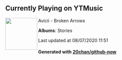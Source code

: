 ## Currently Playing on YTMusic

[<img align="left" width="100" src="https://lh3.googleusercontent.com/gNvQI_me1i5v3oXEaJCPYpjhYj5yQSObQNnKsBYTZhWqax62D6AslMc1z7Euvl2r6wnvuqWeLzFGUv5R">](https://music.youtube.com/channel/UCuACQmW04T3v9Mz_1_suFYw)

Avicii - Broken Arrows

**Albums**: Stories

Last updated at 08/07/2020 11:51

#### Generated with [20chan/github-now](https://github.com/20chan/github-now)


<!--
**20chan/20chan** is a ✨ _special_ ✨ repository because its `README.md` (this file) appears on your GitHub profile.

Here are some ideas to get you started:

- 🔭 I’m currently working on ...
- 🌱 I’m currently learning ...
- 👯 I’m looking to collaborate on ...
- 🤔 I’m looking for help with ...
- 💬 Ask me about ...
- 📫 How to reach me: ...
- 😄 Pronouns: ...
- ⚡ Fun fact: ...
-->
